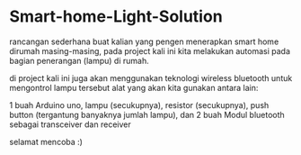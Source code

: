 # Smart-home-Light-Solution
rancangan sederhana buat kalian yang pengen menerapkan smart home dirumah masing-masing, pada project kali ini kita melakukan automasi pada bagian penerangan (lampu) di rumah. 

di project kali ini juga akan menggunakan teknologi wireless bluetooth untuk mengontrol lampu tersebut
alat yang akan kita gunakan antara lain:

1 buah Arduino uno,
lampu (secukupnya),
resistor (secukupnya),
push button (tergantung banyaknya jumlah lampu), dan
2 buah Modul bluetooth sebagai transceiver dan receiver

selamat mencoba :)
